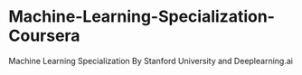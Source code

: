 # Machine-Learning-Specialization-Coursera
Machine Learning Specialization By Stanford University and Deeplearning.ai
